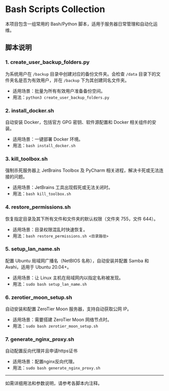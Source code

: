 # Bash Scripts Collection

本项目包含一组常用的 Bash/Python 脚本，适用于服务器日常管理和自动化运维。

## 脚本说明

### 1. create_user_backup_folders.py
为系统用户在 `/backup` 目录中创建对应的备份文件夹。会检查 `/data` 目录下的文件夹名是否为有效用户，并在 `/backup` 下为其创建同名文件夹。
- 适用场景：批量为所有有效用户准备备份空间。
- 用法：`python3 create_user_backup_folders.py`

### 2. install_docker.sh
自动安装 Docker，包括官方 GPG 密钥、软件源配置和 Docker 相关组件的安装。
- 适用场景：一键部署 Docker 环境。
- 用法：`bash install_docker.sh`

### 3. kill_toolbox.sh
强制杀死服务器上 JetBrains Toolbox 及 PyCharm 相关进程，解决卡死或无法连接的问题。
- 适用场景：JetBrains 工具出现假死或无法关闭时。
- 用法：`bash kill_toolbox.sh`

### 4. restore_permissions.sh
恢复指定目录及其下所有文件和文件夹的默认权限（文件夹 755，文件 644）。
- 适用场景：目录权限混乱时快速恢复。
- 用法：`bash restore_permissions.sh <目录路径>`

### 5. setup_lan_name.sh
配置 Ubuntu 局域网广播名（NetBIOS 名称），自动安装并配置 Samba 和 Avahi，适用于 Ubuntu 20.04+。
- 适用场景：让 Linux 主机在局域网内以指定名称被发现。
- 用法：`sudo bash setup_lan_name.sh`

### 6. zerotier_moon_setup.sh
自动安装和配置 ZeroTier Moon 服务器，支持自动获取公网 IP。
- 适用场景：需要搭建 ZeroTier Moon 网络节点时。
- 用法：`sudo bash zerotier_moon_setup.sh`

### 7. generate_nginx_proxy.sh
自动配置反向代理并且申请https证书
- 适用场景：配置nginx反向代理。
- 用法：`sudo bash generate_nginx_proxy.sh`

---

如需详细用法和参数说明，请参考各脚本内注释。

